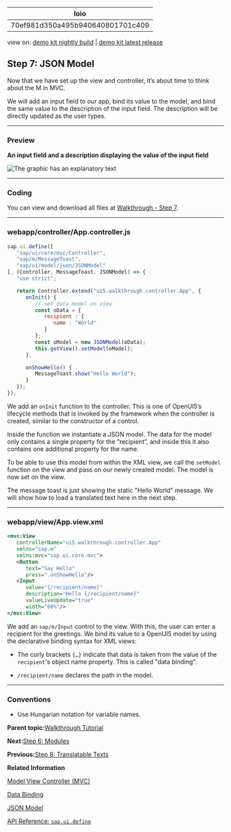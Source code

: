 <!-- loio70ef981d350a495b940640801701c409 -->

| loio |
| -----|
| 70ef981d350a495b940640801701c409 |

<div id="loio">

view on: [demo kit nightly build](https://sdk.openui5.org/nightly/#/topic/70ef981d350a495b940640801701c409) | [demo kit latest release](https://sdk.openui5.org/topic/70ef981d350a495b940640801701c409)</div>

## Step 7: JSON Model

Now that we have set up the view and controller, it’s about time to think about the M in MVC.

We will add an input field to our app, bind its value to the model, and bind the same value to the description of the input field. The description will be directly updated as the user types.

***

### Preview

  
  
**An input field and a description displaying the value of the input field**

![The graphic has an explanatory text](images/loioafc105517a644407bd90662e3d94ea01_LowRes.png "An input field and a description displaying the value of the input
					field")

***

<a name="loio70ef981d350a495b940640801701c409__section_e2g_rvc_syb"/>

### Coding

You can view and download all files at [Walkthrough - Step 7](https://sdk.openui5.org/entity/sap.m.tutorial.walkthrough/sample/sap.m.tutorial.walkthrough.07).

***

<a name="loio70ef981d350a495b940640801701c409__section_f2g_rvc_syb"/>

### webapp/controller/App.controller.js

```js
sap.ui.define([
   "sap/ui/core/mvc/Controller",
   "sap/m/MessageToast",
   "sap/ui/model/json/JSONModel"
], (Controller, MessageToast, JSONModel) => {
   "use strict";

   return Controller.extend("ui5.walkthrough.controller.App", {
      onInit() {
         // set data model on view
         const oData = {
            recipient : {
               name : "World"
            }
         };
         const oModel = new JSONModel(oData);
         this.getView().setModel(oModel);
      },

      onShowHello() {
         MessageToast.show("Hello World");
      }
   });
});
```

We add an `onInit` function to the controller. This is one of OpenUI5’s lifecycle methods that is invoked by the framework when the controller is created, similar to the constructor of a control.

Inside the function we instantiate a JSON model. The data for the model only contains a single property for the “recipient”, and inside this it also contains one additional property for the name.

To be able to use this model from within the XML view, we call the `setModel` function on the view and pass on our newly created model. The model is now set on the view.

The message toast is just showing the static "Hello World" message. We will show how to load a translated text here in the next step.

***

### webapp/view/App.view.xml

```xml
<mvc:View
   controllerName="ui5.walkthrough.controller.App"
   xmlns="sap.m"
   xmlns:mvc="sap.ui.core.mvc">
   <Button
      text="Say Hello"
      press=".onShowHello"/>
   <Input
      value="{/recipient/name}"
      description="Hello {/recipient/name}"
      valueLiveUpdate="true"
      width="60%"/>
</mvc:View>
```

We add an `sap/m/Input` control to the view. With this, the user can enter a recipient for the greetings. We bind its value to a OpenUI5 model by using the declarative binding syntax for XML views:

-   The curly brackets `{…}` indicate that data is taken from the value of the `recipient`'s object name property. This is called "data binding".

-   `/recipient/name` declares the path in the model.


***

### Conventions

-   Use Hungarian notation for variable names.


**Parent topic:**[Walkthrough Tutorial](Walkthrough_Tutorial_3da5f4b.md "In this tutorial we will introduce you to all major development paradigms of OpenUI5.")

**Next:**[Step 6: Modules](Step_6_Modules_f665d0d.md "In OpenUI5, resources are often referred to as modules. In this step, we replace the alert from the last exercise with a proper Message Toast from the sap.m library.")

**Previous:**[Step 8: Translatable Texts](Step_8_Translatable_Texts_df86bfb.md "In this step we move the texts of our UI to a separate resource file.")

**Related Information**  


[Model View Controller \(MVC\)](Model_View_Controller_MVC_91f2334.md "The Model View Controller (MVC) concept is used in OpenUI5 to separate the representation of information from the user interaction. This separation facilitates development and the changing of parts independently.")

[Data Binding](Data_Binding_68b9644.md "You use data binding to bind UI elements to data sources to keep the data in sync and allow data editing on the UI.")

[JSON Model](JSON_Model_96804e3.md#loio96804e3315ff440aa0a50fd290805116 "The JSON model can be used to bind controls to JavaScript object data, which is usually serialized in the JSON format.")

[API Reference: `sap.ui.define`](https://sdk.openui5.org/api/sap.ui/methods/sap.ui.define)

